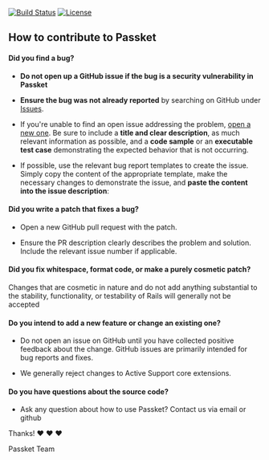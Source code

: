 [![Build Status](https://therealsujitk-vercel-badge.vercel.app/?app=passket)](https://passket.vercel.app)
[![License](https://img.shields.io/github/license/Rahuletto/passket)](https://github.com/Rahuletto/passket)

## How to contribute to Passket

#### **Did you find a bug?**

* **Do not open up a GitHub issue if the bug is a security vulnerability
  in Passket**

* **Ensure the bug was not already reported** by searching on GitHub under [Issues](https://github.com/Rahuletto/passket/issues).

* If you're unable to find an open issue addressing the problem, [open a new one](https://github.com/Rahuletto/passket/issues/new). Be sure to include a **title and clear description**, as much relevant information as possible, and a **code sample** or an **executable test case** demonstrating the expected behavior that is not occurring.

* If possible, use the relevant bug report templates to create the issue. Simply copy the content of the appropriate template, make the necessary changes to demonstrate the issue, and **paste the content into the issue description**:

#### **Did you write a patch that fixes a bug?**

* Open a new GitHub pull request with the patch.

* Ensure the PR description clearly describes the problem and solution. Include the relevant issue number if applicable.

#### **Did you fix whitespace, format code, or make a purely cosmetic patch?**

Changes that are cosmetic in nature and do not add anything substantial to the stability, functionality, or testability of Rails will generally not be accepted

#### **Do you intend to add a new feature or change an existing one?**

* Do not open an issue on GitHub until you have collected positive feedback about the change. GitHub issues are primarily intended for bug reports and fixes.

* We generally reject changes to Active Support core extensions.

#### **Do you have questions about the source code?**

* Ask any question about how to use Passket? Contact us via email or github
  
Thanks! :heart: :heart: :heart:

Passket Team
